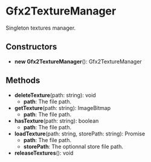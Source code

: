 # Gfx2TextureManager

Singleton textures manager.
## Constructors
* **new Gfx2TextureManager**(): Gfx2TextureManager   
## Methods
* **deleteTexture**(path: string): void   
  * **path**: The file path.
* **getTexture**(path: string): ImageBitmap   
  * **path**: The file path.
* **hasTexture**(path: string): boolean   
  * **path**: The file path.
* **loadTexture**(path: string, storePath: string): Promise   
  * **path**: The file path.
  * **storePath**: The optionnal store file path.
* **releaseTextures**(): void   
